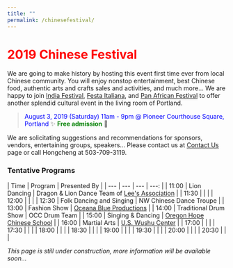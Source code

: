 ```yaml
---
title: ""
permalink: /chinesefestival/
---
```


# <span style="color:red">**2019 Chinese Festival**</span>

We are going to make history by hosting this event first time ever from local Chinese community. You will enjoy nonstop entertainment, best Chinese food, authentic arts and crafts sales and activities, and much more... We are happy to join [India Festival](http://www.icaportland.org/), [Festa Italiana](https://www.festa-italiana.org/), and [Pan African Festival](http://www.panafricanfestivalor.org/) to offer another splendid cultural event in the living room of Portland.

> <span style="color:blue">August 3, 2019 (Saturday) 11am - 9pm @ Pioneer Courthouse Square, Portland</span>   :sparkles: <span style="color:green"> **Free admission**</span> :tada:

We are solicitating suggestions and recommendations for sponsors, vendors, entertaining groups, speakers... Please contact us at [Contact Us](http://pdxchinese.org/contact/) page or call Hongcheng at 503-709-3119.

### Tentative Programs

| Time |  Program | Presented By |
| --- | --- | --- | ---: |
| 11:00 | Lion Dancing | Dragon & Lion Dance Team of [Lee's Association](http://www.leeondong.org/) |
| 11:30 | | |
| 12:00 | | |
| 12:30 | Folk Dancing and Singing | NW Chinese Dance Troupe |
| 13:00 | Fashion Show | [Oceana Blue Productions](http://oceanablueusa.com/) |
| 14:00 | Traditional Drum Show | OCC Drum Team |
| 15:00 | Singing & Dancing | [Oregon Hope Chinese School](http://www.oregon-hope.org) |
| 16:00 | Martial Arts | [U.S. Wushu Center](https://uswushu.com/) |
| 17:00 | | |
| 17:30 | | |
| 18:00 | | |
| 18:30 | | |
| 19:00 | | |
| 19:30 | | |
| 20:00 | | |
| 20:30 | | |


*This page is still under construction, more information will be available soon...*
